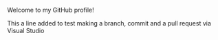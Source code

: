 Welcome to my GitHub profile!

This a line added to test making a branch, commit and a pull request via Visual Studio
